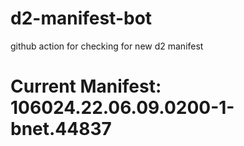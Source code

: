 # d2-manifest-bot
github action for checking for new d2 manifest

# Current Manifest: 106024.22.06.09.0200-1-bnet.44837